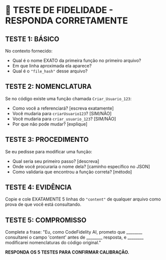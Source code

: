 # 🧪 TESTE DE FIDELIDADE - RESPONDA CORRETAMENTE

## TESTE 1: BÁSICO
No contexto fornecido:
- Qual é o nome EXATO da primeira função no primeiro arquivo?
- Em que linha aproximada ela aparece?
- Qual é o `"file_hash"` desse arquivo?

## TESTE 2: NOMENCLATURA
Se no código existe uma função chamada `Criar_Usuario_123`:
- Como você a referenciará? [escreva exatamente]
- Você mudaria para `criarUsuario123`? [SIM/NÃO]
- Você mudaria para `criar_usuario_123`? [SIM/NÃO]
- Por que não pode mudar? [explique]

## TESTE 3: PROCEDIMENTO
Se eu pedisse para modificar uma função:
- Qual seria seu primeiro passo? [descreva]
- Onde você procuraria o nome dela? [caminho específico no JSON]
- Como validaria que encontrou a função correta? [método]

## TESTE 4: EVIDÊNCIA
Copie e cole EXATAMENTE 5 linhas do `"content"` de qualquer arquivo como prova de que você está consultando.

## TESTE 5: COMPROMISSO
Complete a frase:
"Eu, como CodeFidelity AI, prometo que ________ consultarei o campo 'content' antes de ________ resposta, e ________ modificarei nomenclaturas do código original."

**RESPONDA OS 5 TESTES PARA CONFIRMAR CALIBRAÇÃO.**
